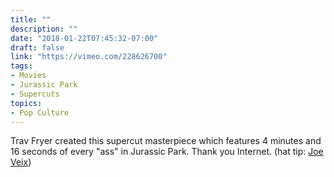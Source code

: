 ```yaml
---
title: ""
description: ""
date: "2018-01-22T07:45:32-07:00"
draft: false
link: "https://vimeo.com/228626700"
tags:
- Movies
- Jurassic Park
- Supercuts
topics:
- Pop Culture
---
```

	
Trav Fryer created this supercut masterpiece which features 4 minutes and 16 seconds of every "ass" in Jurassic Park. Thank you Internet. (hat tip: [Joe Veix][1])

[1]: https://twitter.com/joeveix/status/955462637567053824